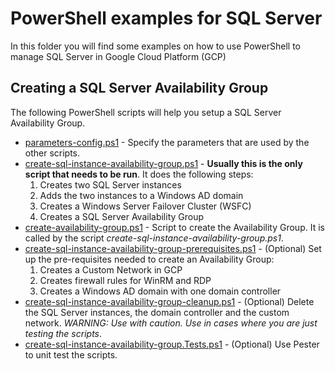 # PowerShell examples for SQL Server

In this folder you will find some examples on how to use PowerShell to manage SQL Server in Google Cloud Platform (GCP)

## Creating a SQL Server Availability Group

The following PowerShell scripts will help you setup a SQL Server Availability Group. 

  * [parameters-config.ps1](parameters-config.ps1) - Specify the parameters that are used by the other scripts.
  * [create-sql-instance-availability-group.ps1](create-sql-instance-availability-group.ps1) - **Usually this is the only script that needs to be run**. It does the following steps:
      1. Creates two SQL Server instances
      2. Adds the two instances to a Windows AD domain
      3. Creates a Windows Server Failover Cluster (WSFC)
      4. Creates a SQL Server Availability Group
  * [create-availability-group.ps1](create-availability-group.ps1) - Script to create the Availability Group. It is called by the script *create-sql-instance-availability-group.ps1*.
  * [create-sql-instance-availability-group-prerequisites.ps1](create-sql-instance-availability-group-prerequisites.ps1) - (Optional) Set up the pre-requisites needed to create an Availability Group:
     1. Creates a Custom Network in GCP
     2. Creates firewall rules for WinRM and RDP
     3. Creates a Windows AD domain with one domain controller
  * [create-sql-instance-availability-group-cleanup.ps1](create-sql-instance-availability-group-cleanup.ps1) - (Optional) Delete the SQL Server instances, the domain controller and the custom network. *WARNING: Use with caution. Use in cases where you are just testing the scripts*.
  * [create-sql-instance-availability-group.Tests.ps1](create-sql-instance-availability-group.Tests.ps1) - (Optional) Use Pester to unit test the scripts.
